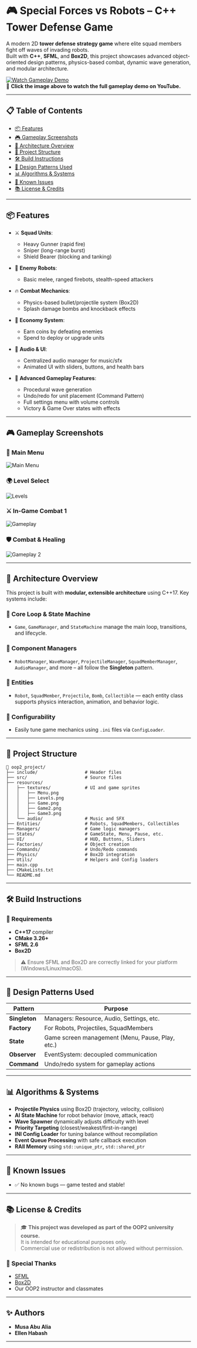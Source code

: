 # 🎮 Special Forces vs Robots – C++ Tower Defense Game

A modern 2D **tower defense strategy game** where elite squad members fight off waves of invading robots.  
Built with **C++**, **SFML**, and **Box2D**, this project showcases advanced object-oriented design patterns, physics-based combat, dynamic wave generation, and modular architecture.

[![Watch Gameplay Demo](https://img.youtube.com/vi/u_lqAbsqPDs/hqdefault.jpg)](https://www.youtube.com/watch?v=u_lqAbsqPDs)  
🎥 **Click the image above to watch the full gameplay demo on YouTube.**

---

## 📋 Table of Contents

- [📦 Features](#-features)
- [🎮 Gameplay Screenshots](#-gameplay-screenshots)
- [🧠 Architecture Overview](#-architecture-overview)
- [🧱 Project Structure](#-project-structure)
- [🛠️ Build Instructions](#️-build-instructions)
- [🧪 Design Patterns Used](#-design-patterns-used)
- [📊 Algorithms & Systems](#-algorithms--systems)
- [🐞 Known Issues](#-known-issues)
- [📚 License & Credits](#-license--credits)

---

## 📦 Features

- ⚔️ **Squad Units**:
  - Heavy Gunner (rapid fire)
  - Sniper (long-range burst)
  - Shield Bearer (blocking and tanking)

- 🤖 **Enemy Robots**:
  - Basic melee, ranged firebots, stealth-speed attackers

- 🔥 **Combat Mechanics**:
  - Physics-based bullet/projectile system (Box2D)
  - Splash damage bombs and knockback effects

- 💸 **Economy System**:
  - Earn coins by defeating enemies
  - Spend to deploy or upgrade units

- 🎵 **Audio & UI**:
  - Centralized audio manager for music/sfx
  - Animated UI with sliders, buttons, and health bars

- 🚀 **Advanced Gameplay Features**:
  - Procedural wave generation
  - Undo/redo for unit placement (Command Pattern)
  - Full settings menu with volume controls
  - Victory & Game Over states with effects

---

## 🎮 Gameplay Screenshots

### 🧩 Main Menu  
![Main Menu](resources/textures/Menu2.png)

### 🌍 Level Select  
![Levels](resources/textures/Levels.png)

### ⚔️ In-Game Combat 1  
![Gameplay](resources/textures/Game.png)

### 🛡️ Combat & Healing  
![Gameplay 2](resources/textures/Game2.png)

---

## 🧠 Architecture Overview

This project is built with **modular, extensible architecture** using C++17. Key systems include:

### 🔁 Core Loop & State Machine
- `Game`, `GameManager`, and `StateMachine` manage the main loop, transitions, and lifecycle.

### 🧩 Component Managers
- `RobotManager`, `WaveManager`, `ProjectileManager`, `SquadMemberManager`, `AudioManager`, and more – all follow the **Singleton** pattern.

### 🎯 Entities
- `Robot`, `SquadMember`, `Projectile`, `Bomb`, `Collectible` — each entity class supports physics interaction, animation, and behavior logic.

### 🔧 Configurability
- Easily tune game mechanics using `.ini` files via `ConfigLoader`.

---

## 🧱 Project Structure

```
📁 oop2_project/
├── include/                  # Header files
├── src/                      # Source files
├── resources/
│   ├── textures/             # UI and game sprites
│   │   ├── Menu.png
│   │   ├── Levels.png
│   │   ├── Game.png
│   │   ├── Game2.png
│   │   ├── Game3.png
│   └── audio/                # Music and SFX
├── Entities/                 # Robots, SquadMembers, Collectibles
├── Managers/                 # Game logic managers
├── States/                   # GameState, Menu, Pause, etc.
├── UI/                       # HUD, Buttons, Sliders
├── Factories/                # Object creation
├── Commands/                 # Undo/Redo commands
├── Physics/                  # Box2D integration
├── Utils/                    # Helpers and Config loaders
├── main.cpp
├── CMakeLists.txt
└── README.md
```

---

## 🛠️ Build Instructions

### 🧰 Requirements

- **C++17** compiler
- **CMake 3.26+**
- **SFML 2.6**
- **Box2D**
  
> ⚠️ Ensure SFML and Box2D are correctly linked for your platform (Windows/Linux/macOS).

---

## 🧪 Design Patterns Used

| Pattern     | Purpose |
|-------------|---------|
| **Singleton**   | Managers: Resource, Audio, Settings, etc. |
| **Factory**     | For Robots, Projectiles, SquadMembers |
| **State**       | Game screen management (Menu, Pause, Play, etc.) |
| **Observer**    | EventSystem: decoupled communication |
| **Command**     | Undo/redo system for gameplay actions |

---

## 📊 Algorithms & Systems

- **Projectile Physics** using Box2D (trajectory, velocity, collision)
- **AI State Machine** for robot behavior (move, attack, react)
- **Wave Spawner** dynamically adjusts difficulty with level
- **Priority Targeting** (closest/weakest/first-in-range)
- **INI Config Loader** for tuning balance without recompilation
- **Event Queue Processing** with safe callback execution
- **RAII Memory** using `std::unique_ptr`, `std::shared_ptr`

---

## 🐞 Known Issues

- ✅ No known bugs — game tested and stable!

---

## 📚 License & Credits

> 🎓 **This project was developed as part of the OOP2 university course.**  
It is intended for educational purposes only.  
Commercial use or redistribution is not allowed without permission.

### 🙌 Special Thanks

- [SFML](https://www.sfml-dev.org/)
- [Box2D](https://box2d.org/)
- Our OOP2 instructor and classmates

---

## ✨ Authors

- **Musa Abu Alia** 
- **Ellen Habash**

---
